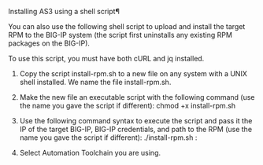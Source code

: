 Installing AS3 using a shell script¶

You can also use the following shell script to upload and install the target RPM to the BIG-IP system (the script first uninstalls any existing RPM packages on the BIG-IP).

To use this script, you must have both cURL and jq installed.

1) Copy the script install-rpm.sh to a new file on any system with a UNIX shell installed. We name the file install-rpm.sh.

2) Make the new file an executable script with the following command (use the name you gave the script if different):
   chmod +x install-rpm.sh

3) Use the following command syntax to execute the script and pass it the IP of the target BIG-IP, BIG-IP credentials, and path to the RPM (use the name you gave the script if different): ./install-rpm.sh <IP address of BIG-IP> <username>:<password> <path to RPM>
  
4) Select Automation Toolchain you are using.
